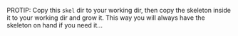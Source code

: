 
PROTIP: Copy this `skel` dir to your working dir, then copy the skeleton inside it to your working dir and grow it. This way you will always have the skeleton on hand if you need it...


